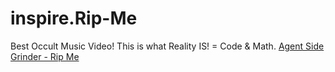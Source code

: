 # inspire.Rip-Me
Best Occult Music Video! This is what Reality IS! = Code &amp; Math. [Agent Side Grinder - Rip Me](https://youtu.be/aYVvGlhU8xg)
